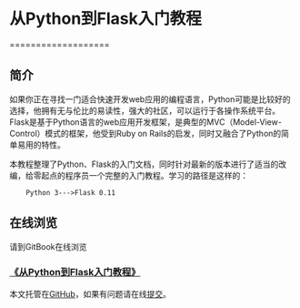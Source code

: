 # 从Python到Flask入门教程
===================

## 简介

如果你正在寻找一门适合快速开发web应用的编程语言，Python可能是比较好的选择，他拥有无与伦比的易读性，强大的社区，可以运行于各操作系统平台。
Flask是基于Python语言的web应用开发框架，是典型的MVC（Model-View-Control）模式的框架，他受到Ruby on Rails的启发，同时又融合了Python的简单易用的特性。

本教程整理了Python、Flask的入门文档，同时针对最新的版本进行了适当的改编，给零起点的程序员一个完整的入门教程。学习的路径是这样的：

```
    Python 3--->Flask 0.11
```

## 在线浏览

请到GitBook在线浏览

### [《从Python到Flask入门教程》](https://borisliu.gitbooks.io/from-python-to-flask/content/) 

本文托管在[GitHub](https://github.com/borisliu/from-python-to-flask)，如果有问题请在线[提交](https://github.com/borisliu/from-python-to-flask/issues)。
